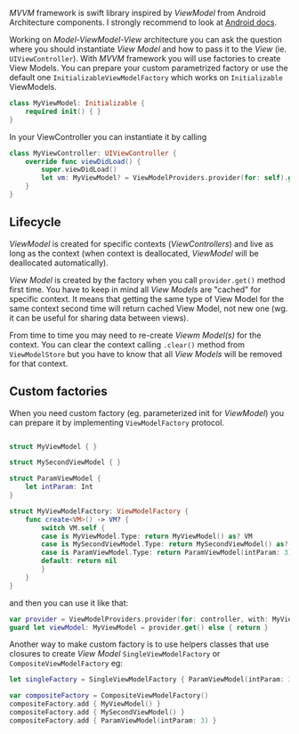
*MVVM* framework is swift library inspired by *ViewModel* from Android Architecture components. I strongly recommend to look at [Android docs](https://developer.android.com/topic/libraries/architecture/viewmodel).

Working on *Model-ViewModel-View* architecture you can ask the question where you should instantiate *View Model* and how to pass it to the *View* (ie. ```UIViewController```). With *MVVM* framework you will use factories to create View Models. You can prepare your custom parametrized factory or use the default one ```InitializableViewModelFactory``` which works on ```Initializable``` ViewModels. 
```swift
class MyViewModel: Initializable { 
    required init() { }
}
```
In your ViewController you can instantiate it by calling
```swift
class MyViewController: UIViewController {
    override func viewDidLoad() {
        super.viewDidLoad() 
        let vm: MyViewModel? = ViewModelProviders.provider(for: self).get()
    }
}
```

## Lifecycle

*ViewModel* is created for specific contexts (*ViewControllers*) and live as long as the context (when context is deallocated, *ViewModel* will be  deallocated automatically). 

*View Model* is created by the factory when you call ```provider.get()``` method first time. You have to keep in mind all *View Models* are "cached" for specific context. It means that getting the same type of View Model for the same context second time will return cached View Model, not new one (wg. it can be useful for sharing data between views). 

From time to time you may need to re-create *Viewm Model(s)* for the context. You can clear the context calling  ```.clear()``` method from ```ViewModelStore``` but you have to know that all *View Models* will be removed for that context.

## Custom factories

When you need custom factory (eg. parameterized init for *ViewModel*) you can prepare it by implementing ```ViewModelFactory``` protocol.
```swift

struct MyViewModel { }

struct MySecondViewModel { }

struct ParamViewModel {
    let intParam: Int
}

struct MyViewModelFactory: ViewModelFactory {
    func create<VM>() -> VM? {
        switch VM.self {
        case is MyViewModel.Type: return MyViewModel() as? VM
        case is MySecondViewModel.Type: return MySecondViewModel() as? VM
        case is ParamViewModel.Type: return ParamViewModel(intParam: 3) as? VM
        default: return nil
        }
    }
}
```

and then you can use it like that:
```swift
var provider = ViewModelProviders.provider(for: controller, with: MyViewModelFactory())
guard let viewModel: MyViewModel = provider.get() else { return }
```

Another way to make custom factory is to use helpers classes that use closures to create *View Model* ```SingleViewModelFactory``` or ```CompositeViewModelFactory``` eg:

```swift
let singleFactory = SingleViewModelFactory { ParamViewModel(intParam: 3) }

var compositeFactory = CompositeViewModelFactory()
compositeFactory.add { MyViewModel() }
compositeFactory.add { MySecondViewModel() }
compositeFactory.add { ParamViewModel(intParam: 3) }
```
